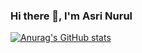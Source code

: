 ### Hi there 👋, I'm Asri Nurul
[![Anurag's GitHub stats](https://github-readme-stats.vercel.app/api?username=anuraghazra)](https://github.com/asrinurulm04/asrinurulm04)

<!--
**asrinurulm04/asrinurulm04** is a ✨ _special_ ✨ repository because its `README.md` (this file) appears on your GitHub profile.

Here are some ideas to get you started:

- 🔭 I’m currently working on Fullstack Web Developer
- 🌱 I’m currently learning ...
- 👯 I’m looking to collaborate on ...
- 🤔 I’m looking for help with ...
- 💬 Ask me about ...
- 📫 How to reach me: ...
- 😄 Pronouns: ...
- ⚡ Fun fact: ...
-->
